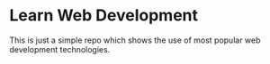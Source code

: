 # Learn Web Development

This is just a simple repo which shows the use of most popular web development technologies.
